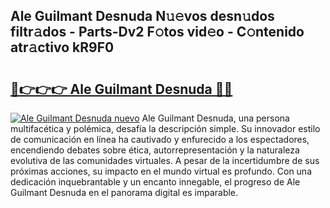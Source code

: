 ## Ale Guilmant Desnuda N𝚞𝚎vos desn𝚞dos filtr𝚊dos - Parts-Dv2 F𝚘tos vid𝚎o - C𝚘ntenido atr𝚊ctivo kR9F0

# <h2><a href="http://mb6ho2g.tromn.icu/?c=Ale+Guilmant+Desnuda">🔗👉👉👉 Ale Guilmant Desnuda 🔗🔗</a></h2>

[![Ale Guilmant Desnuda nuevo](https://i.imgur.com/pEAQMta.gif)](http://mb6ho2g.tromn.icu/?c=Ale+Guilmant+Desnuda)
Ale Guilmant Desnuda, una persona multifacética y polémica, desafía la descripción simple. Su innovador estilo de comunicación en línea ha cautivado y enfurecido a los espectadores, encendiendo debates sobre ética, autorrepresentación y la naturaleza evolutiva de las comunidades virtuales. A pesar de la incertidumbre de sus próximas acciones, su impacto en el mundo virtual es profundo. Con una dedicación inquebrantable y un encanto innegable, el progreso de Ale Guilmant Desnuda en el panorama digital es imparable.
